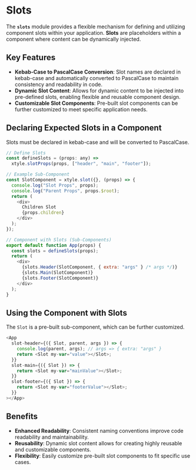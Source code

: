 # Slots

The **`slots`** module provides a flexible mechanism for defining and utilizing component slots within your application. **Slots** are placeholders within a component where content can be dynamically injected.

## Key Features

- **Kebab-Case to PascalCase Conversion**: Slot names are declared in kebab-case and automatically converted to PascalCase to maintain consistency and readability in code.
- **Dynamic Slot Content**: Allows for dynamic content to be injected into pre-defined slots, enabling flexible and reusable component design.
- **Customizable Slot Components**: Pre-built slot components can be further customized to meet specific application needs.

## Declaring Expected Slots in a Component

Slots must be declared in kebab-case and will be converted to PascalCase.

```js
// Define Slots
const defineSlots = (props: any) =>
  xtyle.slotProps(props, ["header", "main", "footer"]);

// Example Sub-Component
const SlotComponent = xtyle.slot({}, (props) => {
  console.log("Slot Props", props);
  console.log("Parent Props", props.$root);
  return (
    <div>
      Children Slot
      {props.children}
    </div>
  );
});

// Component with Slots (Sub-Components)
export default function App(props) {
  const slots = defineSlots(props);
  return (
    <div>
      {slots.Header(SlotComponent, { extra: "args" } /* args */)}
      {slots.Main(SlotComponent)}
      {slots.Footer(SlotComponent)}
    </div>
  );
}
```

## Using the Component with Slots

The `Slot` is a pre-built sub-component, which can be further customized.

```js
<App
  slot-header={({ Slot, parent, args }) => {
    console.log(parent, args); // args => { extra: "args" }
    return <Slot my-var="value"></Slot>;
  }}
  slot-main={({ Slot }) => {
    return <Slot my-var="mainValue"></Slot>;
  }}
  slot-footer={({ Slot }) => {
    return <Slot my-var="footerValue"></Slot>;
  }}
></App>
```

## Benefits

- **Enhanced Readability**: Consistent naming conventions improve code readability and maintainability.
- **Reusability**: Dynamic slot content allows for creating highly reusable and customizable components.
- **Flexibility**: Easily customize pre-built slot components to fit specific use cases.
